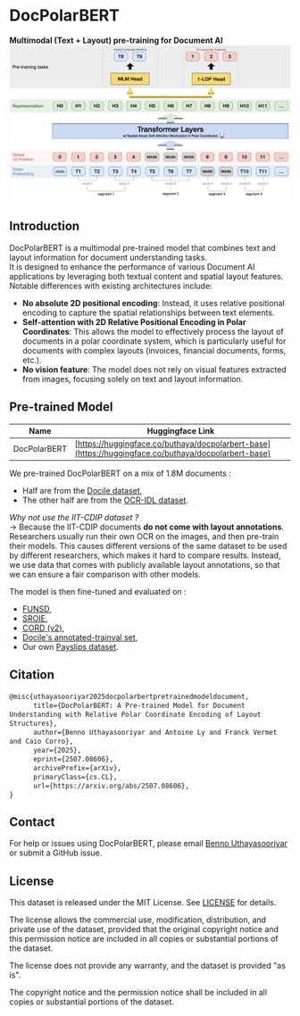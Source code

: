 # DocPolarBERT

**Multimodal (Text + Layout) pre-training for Document AI**
![architecture.png](architecture.png)


## Introduction

DocPolarBERT is a multimodal pre-trained model that combines text and layout information for document understanding tasks. \
It is designed to enhance the performance of various Document AI applications by leveraging both textual content and spatial layout features.\
Notable differences with existing architectures include:
- **No absolute 2D positional encoding**: Instead, it uses relative positional encoding to capture the spatial relationships between text elements.
- **Self-attention with 2D Relative Positional Encoding in Polar Coordinates**: This allows the model to effectively process the layout of documents in a polar coordinate system, which is particularly useful for documents with complex layouts (invoices, financial documents, forms, etc.).
- **No vision feature**: The model does not rely on visual features extracted from images, focusing solely on text and layout information.

## Pre-trained Model

| Name           | Huggingface Link                                                                                     |
|----------------|------------------------------------------------------------------------------------------------------|
| DocPolarBERT   | [https://huggingface.co/buthaya/docpolarbert-base](https://huggingface.co/buthaya/docpolarbert-base) |


We pre-trained DocPolarBERT on a mix of 1.8M documents :
- Half are from the [Docile dataset](https://github.com/rossumai/docile),
- The other half are from the [OCR-IDL dataset](https://github.com/furkanbiten/idl_data).

*Why not use the IIT-CDIP dataset ?* \
&rarr; Because the IIT-CDIP documents  **do not come with layout annotations**.
Researchers usually run their own OCR on the images, and then pre-train their models.
This causes different versions of the same dataset to be used by different researchers, which makes it hard to compare results.
Instead, we use data that comes with publicly available layout annotations, so that we can ensure a fair comparison with other models.


The model is then fine-tuned and evaluated on :
- [FUNSD](https://guillaumejaume.github.io/FUNSD/), 
- [SROIE](https://rrc.cvc.uab.es/?ch=13), 
- [CORD (v2)](https://github.com/clovaai/cord), 
- [Docile's annotated-trainval set](https://github.com/rossumai/docile),
- Our own [Payslips dataset](https://github.com/buthaya/payslips).



## Citation

```
@misc{uthayasooriyar2025docpolarbertpretrainedmodeldocument,
      title={DocPolarBERT: A Pre-trained Model for Document Understanding with Relative Polar Coordinate Encoding of Layout Structures}, 
      author={Benno Uthayasooriyar and Antoine Ly and Franck Vermet and Caio Corro},
      year={2025},
      eprint={2507.08606},
      archivePrefix={arXiv},
      primaryClass={cs.CL},
      url={https://arxiv.org/abs/2507.08606}, 
}
```
## Contact
For help or issues using DocPolarBERT, please email [Benno Uthayasooriyar](https://github.com/buthaya) or submit a GitHub issue.

## License
This dataset is released under the MIT License. See [LICENSE](LICENSE) for details.

The license allows the commercial use, modification, distribution, and private use of the dataset, provided that the original copyright notice and this permission notice are included in all copies or substantial portions of the dataset.

The license does not provide any warranty, and the dataset is provided "as is".

The copyright notice and the permission notice shall be included in all copies or substantial portions of the dataset.